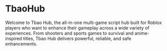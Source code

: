 # TbaoHub
Welcome to Tbao Hub, the all-in-one multi-game script hub built for Roblox players who want to enhance their gameplay across a wide variety of experiences. From shooters and sports games to survival and anime-inspired titles, Tbao Hub delivers powerful, reliable, and safe enhancements.
